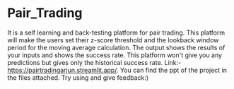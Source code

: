 # Pair_Trading
It is a self learning and back-testing platform for pair trading. This platform will make the users set their z-score threshold and the lookback window period for the moving average calculation. The output shows the results of your inputs and shows the success rate. This platform won't give you any predictions but gives only the historical success rate. 
Link:- https://pairtradingarjun.streamlit.app/. You can find the ppt of the project in the files attached.
Try using and give feedback:)
